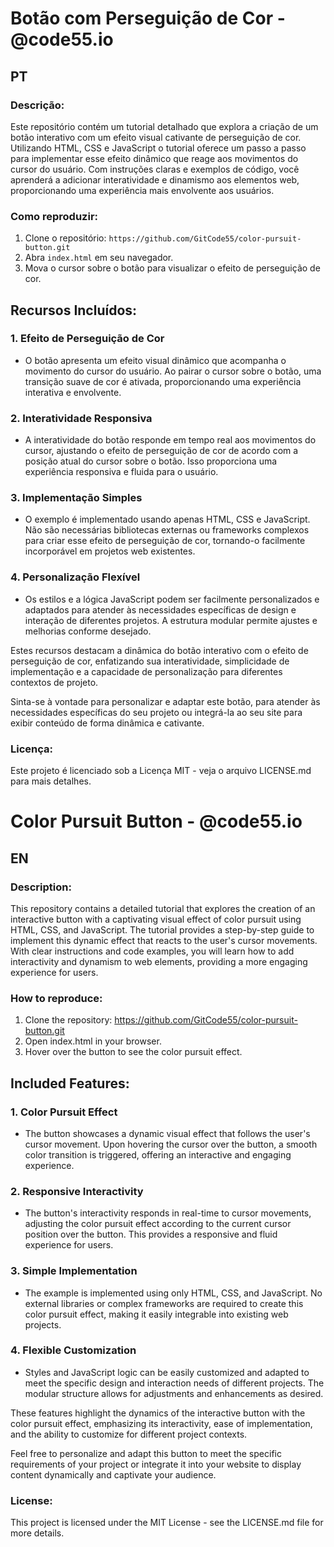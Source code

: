 # Botão com Perseguição de Cor - @code55.io
## PT

### Descrição:

Este repositório contém um tutorial detalhado que explora a criação de um botão interativo com um efeito visual cativante de perseguição de cor. Utilizando HTML, CSS e JavaScript o tutorial oferece um passo a passo para implementar esse efeito dinâmico que reage aos movimentos do cursor do usuário. Com instruções claras e exemplos de código, você aprenderá a adicionar interatividade e dinamismo aos elementos web, proporcionando uma experiência mais envolvente aos usuários.
 
### Como reproduzir:
1. Clone o repositório: `https://github.com/GitCode55/color-pursuit-button.git`
2. Abra `index.html` em seu navegador.
3. Mova o cursor sobre o botão para visualizar o efeito de perseguição de cor.

## Recursos Incluídos:

### 1. Efeito de Perseguição de Cor
- O botão apresenta um efeito visual dinâmico que acompanha o movimento do cursor do usuário. Ao pairar o cursor sobre o botão, uma transição suave de cor é ativada, proporcionando uma experiência interativa e envolvente.

### 2. Interatividade Responsiva
- A interatividade do botão responde em tempo real aos movimentos do cursor, ajustando o efeito de perseguição de cor de acordo com a posição atual do cursor sobre o botão. Isso proporciona uma experiência responsiva e fluida para o usuário.
  
### 3. Implementação Simples
- O exemplo é implementado usando apenas HTML, CSS e JavaScript. Não são necessárias bibliotecas externas ou frameworks complexos para criar esse efeito de perseguição de cor, tornando-o facilmente incorporável em projetos web existentes.

### 4. Personalização Flexível
- Os estilos e a lógica JavaScript podem ser facilmente personalizados e adaptados para atender às necessidades específicas de design e interação de diferentes projetos. A estrutura modular permite ajustes e melhorias conforme desejado.

Estes recursos destacam a dinâmica do botão interativo com o efeito de perseguição de cor, enfatizando sua interatividade, simplicidade de implementação e a capacidade de personalização para diferentes contextos de projeto.

Sinta-se à vontade para personalizar e adaptar este botão, para atender às necessidades específicas do seu projeto ou integrá-la ao seu site para exibir conteúdo de forma dinâmica e cativante.

### Licença:
Este projeto é licenciado sob a Licença MIT - veja o arquivo LICENSE.md para mais detalhes.

# Color Pursuit Button - @code55.io
## EN

### Description:

This repository contains a detailed tutorial that explores the creation of an interactive button with a captivating visual effect of color pursuit using HTML, CSS, and JavaScript. The tutorial provides a step-by-step guide to implement this dynamic effect that reacts to the user's cursor movements. With clear instructions and code examples, you will learn how to add interactivity and dynamism to web elements, providing a more engaging experience for users.

### How to reproduce:
1. Clone the repository: https://github.com/GitCode55/color-pursuit-button.git
2. Open index.html in your browser.
3. Hover over the button to see the color pursuit effect.
   
## Included Features:
### 1. Color Pursuit Effect
- The button showcases a dynamic visual effect that follows the user's cursor movement. Upon hovering the cursor over the button, a smooth color transition is triggered, offering an interactive and engaging experience.

### 2. Responsive Interactivity
- The button's interactivity responds in real-time to cursor movements, adjusting the color pursuit effect according to the current cursor position over the button. This provides a responsive and fluid experience for users.

### 3. Simple Implementation
- The example is implemented using only HTML, CSS, and JavaScript. No external libraries or complex frameworks are required to create this color pursuit effect, making it easily integrable into existing web projects.

### 4. Flexible Customization
- Styles and JavaScript logic can be easily customized and adapted to meet the specific design and interaction needs of different projects. The modular structure allows for adjustments and enhancements as desired.

These features highlight the dynamics of the interactive button with the color pursuit effect, emphasizing its interactivity, ease of implementation, and the ability to customize for different project contexts.

Feel free to personalize and adapt this button to meet the specific requirements of your project or integrate it into your website to display content dynamically and captivate your audience.

### License:
This project is licensed under the MIT License - see the LICENSE.md file for more details.
